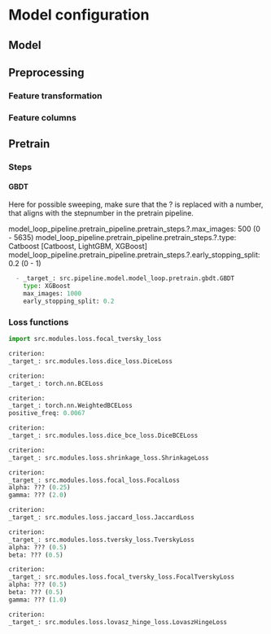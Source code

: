 
# Model configuration

## Model

## Preprocessing


### Feature transformation

### Feature columns




## Pretrain


### Steps

#### GBDT

Here for possible sweeping, make sure that the ? is replaced with a number, that aligns with the stepnumber in the pretrain pipeline.

model_loop_pipeline.pretrain_pipeline.pretrain_steps.?.max_images: 500 (0 - 5635)
model_loop_pipeline.pretrain_pipeline.pretrain_steps.?.type: Catboost [Catboost, LightGBM, XGBoost]
model_loop_pipeline.pretrain_pipeline.pretrain_steps.?.early_stopping_split: 0.2 (0 - 1)

```python
  - _target_: src.pipeline.model.model_loop.pretrain.gbdt.GBDT
    type: XGBoost
    max_images: 1000
    early_stopping_split: 0.2
```

### Loss functions

```python
import src.modules.loss.focal_tversky_loss

criterion:
_target_: src.modules.loss.dice_loss.DiceLoss

criterion:
_target_: torch.nn.BCELoss

criterion:
_target_: torch.nn.WeightedBCELoss
positive_freq: 0.0067

criterion:
_target_: src.modules.loss.dice_bce_loss.DiceBCELoss

criterion:
_target_: src.modules.loss.shrinkage_loss.ShrinkageLoss

criterion:
_target_: src.modules.loss.focal_loss.FocalLoss
alpha: ??? (0.25)
gamma: ??? (2.0)

criterion:
_target_: src.modules.loss.jaccard_loss.JaccardLoss

criterion:
_target_: src.modules.loss.tversky_loss.TverskyLoss
alpha: ??? (0.5)
beta: ??? (0.5)

criterion:
_target_: src.modules.loss.focal_tversky_loss.FocalTverskyLoss
alpha: ??? (0.5)
beta: ??? (0.5)
gamma: ??? (1.0)

criterion:
_target_: src.modules.loss.lovasz_hinge_loss.LovaszHingeLoss



```

